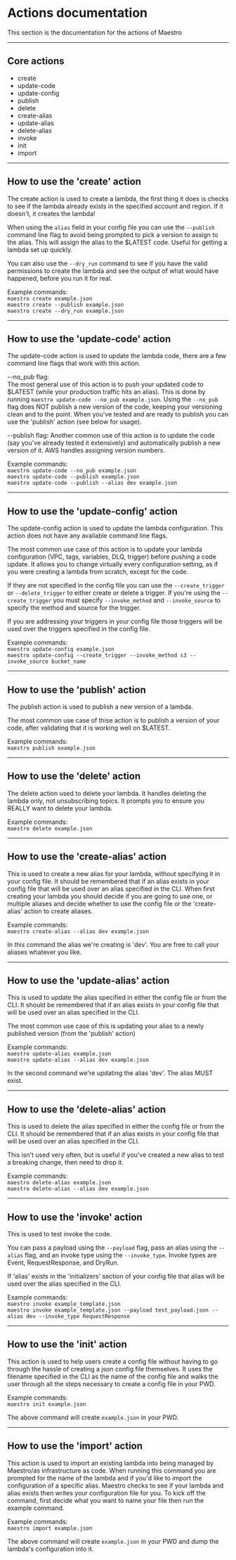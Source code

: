 # Actions documentation

This section is the documentation for the actions of Maestro 

---

## Core actions

- create  
- update-code  
- update-config  
- publish  
- delete  
- create-alias  
- update-alias  
- delete-alias  
- invoke  
- init  
- import  

---

## How to use the 'create' action 

The create action is used to create a lambda, the first thing it does is checks to see if the lambda already exists in the specified account and region. If it doesn't, it creates the lambda!  

When using the `alias` field in your config file you can use the `--publish` command line flag to avoid being prompted to pick a version to assign to the alias. This will assign the alias to the $LATEST code. Useful for getting a lambda set up quickly.   

You can also use the `--dry_run` command to see if you have the valid permissions to create the lambda and see the output of what would have happened, before you run it for real.  

Example commands:  
`maestro create example.json`  
`maestro create --publish example.json`  
`maestro create --dry_run example.json`  

---

## How to use the 'update-code' action  

The update-code action is used to update the lambda code, there are a few command line flags that work with this action.

--no_pub flag:  
The most general use of this action is to push your updated code to $LATEST (while your production traffic hits an alias). This is done by running `maestro update-code --no_pub example.json`. Using the `--no_pub` flag does NOT publish a new version of the code, keeping your versioning clean and to the point. When you've tested and are ready to publish you can use the 'publish' action (see below for usage).  

--publish flag:
Another common use of this action is to update the code (say you've already tested it extensively) and automatically publish a new version of it. AWS handles assigning version numbers.  


Example commands:  
`maestro update-code --no_pub example.json`  
`maestro update-code --publish example.json`  
`maestro update-code --publish --alias dev example.json`  

---

## How to use the 'update-config' action  

The update-config action is used to update the lambda configuration. This action does not have any available command line flags.  

The most common use case of this action is to update your lambda configuration (VPC, tags, variables, DLQ, trigger) before pushing a code update. It allows you to change virtually every configuration setting, as if you were creating a lambda from scratch, except for the code.  

If they are not specified in the config file you can use the `--create_trigger` or `--delete_trigger` to either create or delete a trigger. If you're using the `--create_trigger` you must specify `--invoke_method` and `--invoke_source` to specify the method and source for the trigger.  

If you are addressing your triggers in your config file those triggers will be used over the triggers specified in the config file.  

Example commands:  
`maestro update-config example.json`  
`maestro update-config --create_trigger --invoke_method s3 --invoke_source bucket_name`  

---

## How to use the 'publish' action  

The publish action is used to publish a new version of a lambda. 

The most common use case of thise action is to publish a version of your code, after validating that it is working well on $LATEST.

Example commands:  
`maestro publish example.json`

---

## How to use the 'delete' action  

The delete action used to delete your lambda. It handles deleting the lambda only, not unsubscribing topics. It prompts you to ensure you REALLY want to delete your lambda.

Example commands:  
`maestro delete example.json`

---

## How to use the 'create-alias' action

This is used to create a new alias for your lambda, without specifying it in your config file. It should be remembered that if an alias exists in your config file that will be used over an alias specified in the CLI. When first creating your lambda you should decide if you are going to use one, or multiple aliases and decide whether to use the config file or the 'create-alias' action to create aliases. 

Example commands:  
`maestro create-alias --alias dev example.json`

In this command the alias we're creating is 'dev'. You are free to call your aliases whatever you like.

---

## How to use the 'update-alias' action  

This is used to update the alias specified in either the config file or from the CLI. It should be remembered that if an alias exists in your config file that will be used over an alias specified in the CLI.  

The most common use case of this is updating your alias to a newly published version (from the 'publish' action)  

Example commands:  
`maestro update-alias example.json`  
`maestro update-alias --alias dev example.json`  

In the second command we're updating the alias 'dev'. The alias MUST exist. 

---

## How to use the 'delete-alias' action  

This is used to delete the alias specified in either the config file or from the CLI. It should be remembered that if an alias exists in your config file that will be used over an alias specified in the CLI.  

This isn't used very often, but is useful if you've created a new alias to test a breaking change, then need to drop it.  

Example commands:  
`maestro delete-alias example.json`  
`maestro delete-alias --alias dev example.json`  

---

## How to use the 'invoke' action  

This is used to test invoke the code.  

You can pass a payload using the `--payload` flag, pass an alias using the `--alias` flag, and an invoke type using the `--invoke_type`. Invoke types are Event, RequestResponse, and DryRun.    

If 'alias' exists in the 'initializers' section of your config file that alias will be used over the alias specified in the CLI.  

Example commands:  
`maestro invoke example_template.json`  
`maestro invoke example_template.json --payload test_payload.json --alias dev --invoke_type RequestResponse`  

--- 

## How to use the 'init' action  

This action is used to help users create a config file without having to go through the hassle of creating a json config file themselves. It uses the filename specified in the CLI as the name of the config file and walks the user through all the steps necessary to create a config file in your PWD.

Example commands:  
`maestro init example.json`  

The above command will create `example.json` in your PWD.  

---

## How to use the 'import' action

This action is used to import an existing lambda into being managed by Maestro/as infrastructure as code. When running this command you are prompted for the name of the lambda and if you'd like to import the configuration of a specific alias. Maestro checks to see if your lambda and alias exists then writes your configuration file for you. To kick off the command, first decide what you want to name your file then run the example command.

Example commands:  
`maestro import example.json`  

The above command will create `example.json` in your PWD and dump the lambda's configuration into it.  